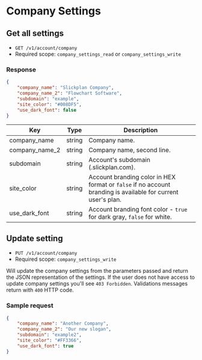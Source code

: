 # Company Settings

## Get all settings

* `GET /v1/account/company`
* Required scope: `company_settings_read` or `company_settings_write`

### Response
``` json
{
    "company_name": "Slickplan Company",
    "company_name_2": "Flowchart Software",
    "subdomain": "example",
    "site_color": "#008DF5",
    "use_dark_font": false
}
```
Key | Type | Description
--- | --- | ---
company_name | string | Company name.
company_name_2 | string | Company name, second line.
subdomain | string | Account's subdomain (<subdomain>.slickplan.com).
site_color | string | Account branding color in HEX format or `false` if no account branding is available for current user's plan.
use_dark_font | string | Account branding font color - `true` for dark gray, `false` for white.

## Update setting

* `PUT /v1/account/company`
* Required scope: `company_settings_write`

Will update the company settings from the parameters passed and return the JSON representation of the settings. If the user does not have access to update company settings you'll see `403 Forbidden`. Validations messages return with `400` HTTP code.

### Sample request
``` json
{
    "company_name": "Another Company",
    "company_name_2": "Our new slogan",
    "subdomain": "example2",
    "site_color": "#FF3366",
    "use_dark_font": true
}
```